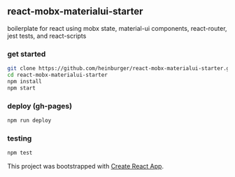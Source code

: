 ## react-mobx-materialui-starter
boilerplate for react using mobx state, material-ui components, react-router, jest tests, and react-scripts

### get started
```sh
git clone https://github.com/heinburger/react-mobx-materialui-starter.git
cd react-mobx-materialui-starter
npm install
npm start
```

### deploy (gh-pages)
```sh
npm run deploy
```

### testing
```sh
npm test
```

This project was bootstrapped with [Create React App](https://github.com/facebookincubator/create-react-app).
